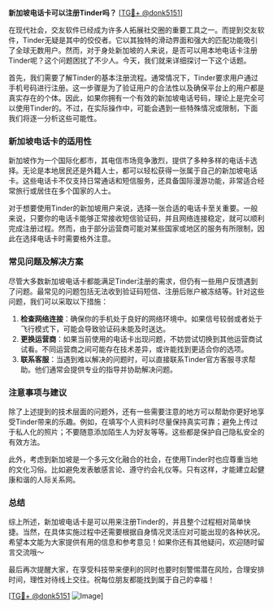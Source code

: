 **新加坡电话卡可以注册Tinder吗？** [[TG💪+ @donk5151](https://t.me/s/donk5151)]

在现代社会，交友软件已经成为许多人拓展社交圈的重要工具之一。而提到交友软件，Tinder无疑是其中的佼佼者。它以其独特的滑动界面和强大的匹配功能吸引了全球无数用户。然而，对于身处新加坡的人来说，是否可以用本地电话卡注册Tinder呢？这个问题困扰了不少人。今天，我们就来详细探讨一下这个话题。

首先，我们需要了解Tinder的基本注册流程。通常情况下，Tinder要求用户通过手机号码进行注册。这一步骤是为了验证用户的合法性以及确保平台上的用户都是真实存在的个体。因此，如果你拥有一个有效的新加坡电话号码，理论上是完全可以使用Tinder的。不过，在实际操作中，可能会遇到一些特殊情况或限制，下面我们将逐一分析这些可能性。

### 新加坡电话卡的适用性

新加坡作为一个国际化都市，其电信市场竞争激烈，提供了多种多样的电话卡选择。无论是本地居民还是外籍人士，都可以轻松获得一张属于自己的新加坡电话卡。这些电话卡不仅支持日常通话和短信服务，还具备国际漫游功能，非常适合经常旅行或居住在多个国家的人士。

对于想要使用Tinder的新加坡用户来说，选择一张合适的电话卡至关重要。一般来说，只要你的电话卡能够正常接收短信验证码，并且网络连接稳定，就可以顺利完成注册过程。然而，由于部分运营商可能对某些国家或地区的服务有所限制，因此在选择电话卡时需要格外注意。

### 常见问题及解决方案

尽管大多数新加坡电话卡都能满足Tinder注册的需求，但仍有一些用户反馈遇到了问题。最常见的问题包括无法收到验证码短信、注册后账户被冻结等。针对这些问题，我们可以采取以下措施：

1. **检查网络连接**：确保你的手机处于良好的网络环境中。如果信号较弱或者处于飞行模式下，可能会导致验证码未能及时送达。
2. **更换运营商**：如果当前使用的电话卡出现问题，不妨尝试切换到其他运营商试试看。不同运营商之间可能存在技术差异，或许能找到更适合你的选项。
3. **联系客服**：当遇到难以解决的问题时，可以直接联系Tinder官方客服寻求帮助。他们通常会提供专业的指导并协助解决问题。

### 注意事项与建议

除了上述提到的技术层面的问题外，还有一些需要注意的地方可以帮助你更好地享受Tinder带来的乐趣。例如，在填写个人资料时尽量保持真实可靠；避免上传过于私人化的照片；不要随意添加陌生人为好友等等。这些都是保护自己隐私安全的有效方法。

此外，考虑到新加坡是一个多元文化融合的社会，在使用Tinder时也应尊重当地的文化习俗。比如避免发表敏感言论、遵守约会礼仪等。只有这样，才能建立起健康和谐的人际关系网。

### 总结

综上所述，新加坡电话卡是可以用来注册Tinder的，并且整个过程相对简单快捷。当然，在具体实施过程中还需要根据自身情况灵活应对可能出现的各种状况。希望本文能为大家提供有用的信息和参考意见！如果你还有其他疑问，欢迎随时留言交流哦～

最后再次提醒大家，在享受科技带来便利的同时也要时刻警惕潜在风险，合理安排时间，理性对待线上交往。祝每位朋友都能找到属于自己的幸福！

[[TG💪+ @donk5151](https://t.me/s/donk5151) ![Image](https://i.postimg.cc/rwNCRYN7/Snipaste-2025-04-30-17-27-05.png)]
